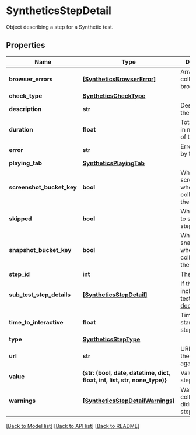# SyntheticsStepDetail

Object describing a step for a Synthetic test.
## Properties
Name | Type | Description | Notes
------------ | ------------- | ------------- | -------------
**browser_errors** | [**[SyntheticsBrowserError]**](SyntheticsBrowserError.md) | Array of errors collected for a browser test. | [optional] 
**check_type** | [**SyntheticsCheckType**](SyntheticsCheckType.md) |  | [optional] 
**description** | **str** | Description of the test. | [optional] 
**duration** | **float** | Total duration in millisecond of the test. | [optional] 
**error** | **str** | Error returned by the test. | [optional] 
**playing_tab** | [**SyntheticsPlayingTab**](SyntheticsPlayingTab.md) |  | [optional] 
**screenshot_bucket_key** | **bool** | Whether or not screenshots where collected by the test. | [optional] 
**skipped** | **bool** | Whether or not to skip this step. | [optional] 
**snapshot_bucket_key** | **bool** | Whether or not snapshots where collected by the test. | [optional] 
**step_id** | **int** | The step ID. | [optional] 
**sub_test_step_details** | [**[SyntheticsStepDetail]**](SyntheticsStepDetail.md) | If this steps include a sub-test. [Subtests documentation](https://docs.datadoghq.com/synthetics/browser_tests/advanced_options/#subtests). | [optional] 
**time_to_interactive** | **float** | Time before starting the step. | [optional] 
**type** | [**SyntheticsStepType**](SyntheticsStepType.md) |  | [optional] 
**url** | **str** | URL to perform the step against. | [optional] 
**value** | **{str: (bool, date, datetime, dict, float, int, list, str, none_type)}** | Value for the step. | [optional] 
**warnings** | [**[SyntheticsStepDetailWarnings]**](SyntheticsStepDetailWarnings.md) | Warning collected that didn&#39;t failed the step. | [optional] 

[[Back to Model list]](README.md#documentation-for-models) [[Back to API list]](README.md#documentation-for-api-endpoints) [[Back to README]](README.md)



